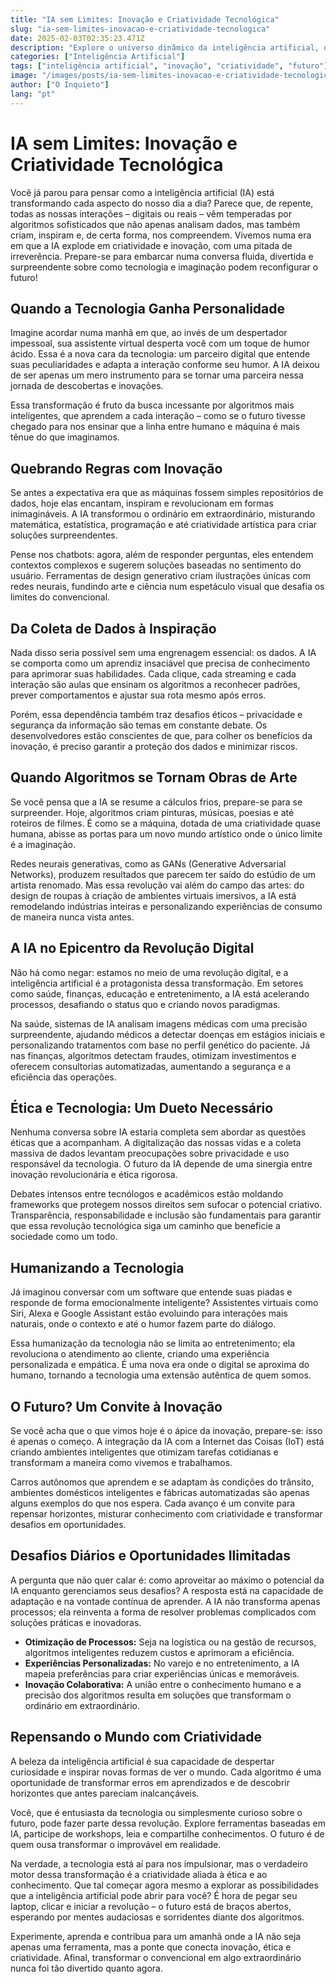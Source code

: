 ```yaml
---
title: "IA sem Limites: Inovação e Criatividade Tecnológica"
slug: "ia-sem-limites-inovacao-e-criatividade-tecnologica"
date: 2025-02-03T02:35:23.471Z
description: "Explore o universo dinâmico da inteligência artificial, onde inovação e criatividade se unem para reimaginar o futuro. Um mergulho irreverente no mundo dos algoritmos revela como transformar o convencional em algo extraordinário."
categories: ["Inteligência Artificial"]
tags: ["inteligência artificial", "inovação", "criatividade", "futuro"]
image: "/images/posts/ia-sem-limites-inovacao-e-criatividade-tecnologica.jpg"
author: ["O Inquieto"]
lang: "pt"
---
```


# IA sem Limites: Inovação e Criatividade Tecnológica

Você já parou para pensar como a inteligência artificial (IA) está transformando cada aspecto do nosso dia a dia? Parece que, de repente, todas as nossas interações – digitais ou reais – vêm temperadas por algoritmos sofisticados que não apenas analisam dados, mas também criam, inspiram e, de certa forma, nos compreendem. Vivemos numa era em que a IA explode em criatividade e inovação, com uma pitada de irreverência. Prepare-se para embarcar numa conversa fluida, divertida e surpreendente sobre como tecnologia e imaginação podem reconfigurar o futuro!

## Quando a Tecnologia Ganha Personalidade

Imagine acordar numa manhã em que, ao invés de um despertador impessoal, sua assistente virtual desperta você com um toque de humor ácido. Essa é a nova cara da tecnologia: um parceiro digital que entende suas peculiaridades e adapta a interação conforme seu humor. A IA deixou de ser apenas um mero instrumento para se tornar uma parceira nessa jornada de descobertas e inovações.

Essa transformação é fruto da busca incessante por algoritmos mais inteligentes, que aprendem a cada interação – como se o futuro tivesse chegado para nos ensinar que a linha entre humano e máquina é mais tênue do que imaginamos.

## Quebrando Regras com Inovação

Se antes a expectativa era que as máquinas fossem simples repositórios de dados, hoje elas encantam, inspiram e revolucionam em formas inimagináveis. A IA transformou o ordinário em extraordinário, misturando matemática, estatística, programação e até criatividade artística para criar soluções surpreendentes.

Pense nos chatbots: agora, além de responder perguntas, eles entendem contextos complexos e sugerem soluções baseadas no sentimento do usuário. Ferramentas de design generativo criam ilustrações únicas com redes neurais, fundindo arte e ciência num espetáculo visual que desafia os limites do convencional.

## Da Coleta de Dados à Inspiração

Nada disso seria possível sem uma engrenagem essencial: os dados. A IA se comporta como um aprendiz insaciável que precisa de conhecimento para aprimorar suas habilidades. Cada clique, cada streaming e cada interação são aulas que ensinam os algoritmos a reconhecer padrões, prever comportamentos e ajustar sua rota mesmo após erros.

Porém, essa dependência também traz desafios éticos – privacidade e segurança da informação são temas em constante debate. Os desenvolvedores estão conscientes de que, para colher os benefícios da inovação, é preciso garantir a proteção dos dados e minimizar riscos.

## Quando Algoritmos se Tornam Obras de Arte

Se você pensa que a IA se resume a cálculos frios, prepare-se para se surpreender. Hoje, algoritmos criam pinturas, músicas, poesias e até roteiros de filmes. É como se a máquina, dotada de uma criatividade quase humana, abisse as portas para um novo mundo artístico onde o único limite é a imaginação.

Redes neurais generativas, como as GANs (Generative Adversarial Networks), produzem resultados que parecem ter saído do estúdio de um artista renomado. Mas essa revolução vai além do campo das artes: do design de roupas à criação de ambientes virtuais imersivos, a IA está remodelando indústrias inteiras e personalizando experiências de consumo de maneira nunca vista antes.

## A IA no Epicentro da Revolução Digital

Não há como negar: estamos no meio de uma revolução digital, e a inteligência artificial é a protagonista dessa transformação. Em setores como saúde, finanças, educação e entretenimento, a IA está acelerando processos, desafiando o status quo e criando novos paradigmas.

Na saúde, sistemas de IA analisam imagens médicas com uma precisão surpreendente, ajudando médicos a detectar doenças em estágios iniciais e personalizando tratamentos com base no perfil genético do paciente. Já nas finanças, algoritmos detectam fraudes, otimizam investimentos e oferecem consultorias automatizadas, aumentando a segurança e a eficiência das operações.

## Ética e Tecnologia: Um Dueto Necessário

Nenhuma conversa sobre IA estaria completa sem abordar as questões éticas que a acompanham. A digitalização das nossas vidas e a coleta massiva de dados levantam preocupações sobre privacidade e uso responsável da tecnologia. O futuro da IA depende de uma sinergia entre inovação revolucionária e ética rigorosa.

Debates intensos entre tecnólogos e acadêmicos estão moldando frameworks que protegem nossos direitos sem sufocar o potencial criativo. Transparência, responsabilidade e inclusão são fundamentais para garantir que essa revolução tecnológica siga um caminho que beneficie a sociedade como um todo.

## Humanizando a Tecnologia

Já imaginou conversar com um software que entende suas piadas e responde de forma emocionalmente inteligente? Assistentes virtuais como Siri, Alexa e Google Assistant estão evoluindo para interações mais naturais, onde o contexto e até o humor fazem parte do diálogo.

Essa humanização da tecnologia não se limita ao entretenimento; ela revoluciona o atendimento ao cliente, criando uma experiência personalizada e empática. É uma nova era onde o digital se aproxima do humano, tornando a tecnologia uma extensão autêntica de quem somos.

## O Futuro? Um Convite à Inovação

Se você acha que o que vimos hoje é o ápice da inovação, prepare-se: isso é apenas o começo. A integração da IA com a Internet das Coisas (IoT) está criando ambientes inteligentes que otimizam tarefas cotidianas e transformam a maneira como vivemos e trabalhamos.

Carros autônomos que aprendem e se adaptam às condições do trânsito, ambientes domésticos inteligentes e fábricas automatizadas são apenas alguns exemplos do que nos espera. Cada avanço é um convite para repensar horizontes, misturar conhecimento com criatividade e transformar desafios em oportunidades.

## Desafios Diários e Oportunidades Ilimitadas

A pergunta que não quer calar é: como aproveitar ao máximo o potencial da IA enquanto gerenciamos seus desafios? A resposta está na capacidade de adaptação e na vontade contínua de aprender. A IA não transforma apenas processos; ela reinventa a forma de resolver problemas complicados com soluções práticas e inovadoras.

- **Otimização de Processos:** Seja na logística ou na gestão de recursos, algoritmos inteligentes reduzem custos e aprimoram a eficiência.
- **Experiências Personalizadas:** No varejo e no entretenimento, a IA mapeia preferências para criar experiências únicas e memoráveis.
- **Inovação Colaborativa:** A união entre o conhecimento humano e a precisão dos algoritmos resulta em soluções que transformam o ordinário em extraordinário.

## Repensando o Mundo com Criatividade

A beleza da inteligência artificial é sua capacidade de despertar curiosidade e inspirar novas formas de ver o mundo. Cada algoritmo é uma oportunidade de transformar erros em aprendizados e de descobrir horizontes que antes pareciam inalcançáveis.

Você, que é entusiasta da tecnologia ou simplesmente curioso sobre o futuro, pode fazer parte dessa revolução. Explore ferramentas baseadas em IA, participe de workshops, leia e compartilhe conhecimentos. O futuro é de quem ousa transformar o improvável em realidade.

Na verdade, a tecnologia está aí para nos impulsionar, mas o verdadeiro motor dessa transformação é a criatividade aliada à ética e ao conhecimento. Que tal começar agora mesmo a explorar as possibilidades que a inteligência artificial pode abrir para você? É hora de pegar seu laptop, clicar e iniciar a revolução – o futuro está de braços abertos, esperando por mentes audaciosas e sorridentes diante dos algoritmos.

Experimente, aprenda e contribua para um amanhã onde a IA não seja apenas uma ferramenta, mas a ponte que conecta inovação, ética e criatividade. Afinal, transformar o convencional em algo extraordinário nunca foi tão divertido quanto agora.

